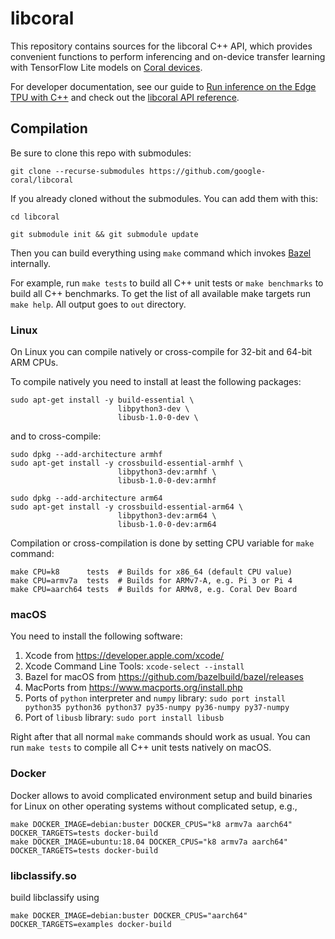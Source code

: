 # libcoral

This repository contains sources for the libcoral C++ API, which provides
convenient functions to perform inferencing and on-device transfer learning
with TensorFlow Lite models on [Coral devices](https://coral.ai/products/).

For developer documentation, see our guide to [Run inference on the Edge TPU
with C++](https://coral.ai/docs/edgetpu/tflite-cpp/) and check out the
[libcoral API reference](https://coral.ai/docs/reference/cpp/).

## Compilation

Be sure to clone this repo with submodules:

```
git clone --recurse-submodules https://github.com/google-coral/libcoral
```

If you already cloned without the submodules. You can add them with this:

```
cd libcoral

git submodule init && git submodule update
```

Then you can build everything using `make` command which invokes
[Bazel](https://bazel.build/) internally.

For example, run `make tests` to build all C++ unit tests or `make benchmarks`
to build all C++ benchmarks. To get the list of all available make targets run
`make help`. All output goes to `out` directory.

### Linux

On Linux you can compile natively or cross-compile for 32-bit and 64-bit ARM
CPUs.

To compile natively you need to install at least the following packages:

```
sudo apt-get install -y build-essential \
                        libpython3-dev \
                        libusb-1.0-0-dev \
```

and to cross-compile:

```
sudo dpkg --add-architecture armhf
sudo apt-get install -y crossbuild-essential-armhf \
                        libpython3-dev:armhf \
                        libusb-1.0-0-dev:armhf

sudo dpkg --add-architecture arm64
sudo apt-get install -y crossbuild-essential-arm64 \
                        libpython3-dev:arm64 \
                        libusb-1.0-0-dev:arm64
```

Compilation or cross-compilation is done by setting CPU variable for `make`
command:

```
make CPU=k8      tests  # Builds for x86_64 (default CPU value)
make CPU=armv7a  tests  # Builds for ARMv7-A, e.g. Pi 3 or Pi 4
make CPU=aarch64 tests  # Builds for ARMv8, e.g. Coral Dev Board
```

### macOS

You need to install the following software:

1.  Xcode from https://developer.apple.com/xcode/
1.  Xcode Command Line Tools: `xcode-select --install`
1.  Bazel for macOS from https://github.com/bazelbuild/bazel/releases
1.  MacPorts from https://www.macports.org/install.php
1.  Ports of `python` interpreter and `numpy` library: `sudo port install
    python35 python36 python37 py35-numpy py36-numpy py37-numpy`
1.  Port of `libusb` library: `sudo port install libusb`

Right after that all normal `make` commands should work as usual. You can run
`make tests` to compile all C++ unit tests natively on macOS.

### Docker

Docker allows to avoid complicated environment setup and build binaries for
Linux on other operating systems without complicated setup, e.g.,

```
make DOCKER_IMAGE=debian:buster DOCKER_CPUS="k8 armv7a aarch64" DOCKER_TARGETS=tests docker-build
make DOCKER_IMAGE=ubuntu:18.04 DOCKER_CPUS="k8 armv7a aarch64" DOCKER_TARGETS=tests docker-build
```

### libclassify.so

build libclassify using 

```
make DOCKER_IMAGE=debian:buster DOCKER_CPUS="aarch64" DOCKER_TARGETS=examples docker-build
```
